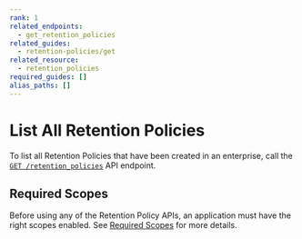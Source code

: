 ```yaml
---
rank: 1
related_endpoints:
  - get_retention_policies
related_guides: 
  - retention-policies/get
related_resource:
  - retention_policies
required_guides: []
alias_paths: []
---
```


# List All Retention Policies

To list all Retention Policies that have been created in an enterprise, call
the [`GET /retention_policies`][retention_policies] API endpoint.

<Samples id='get_retention_policies' />

## Required Scopes

Before using any of the Retention Policy APIs, an application must have the
right scopes enabled. See [Required Scopes][scopes] for more details.

[retention_policies]: e://get_retention_policies
[scopes]: g://retention-policies#required-scopes
